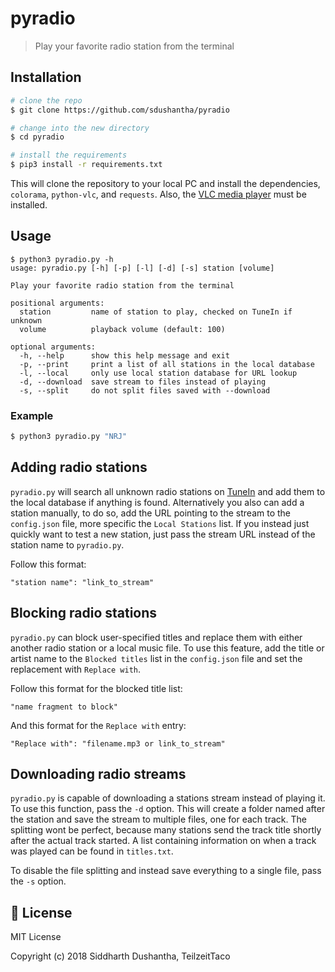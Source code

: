# pyradio
> Play your favorite radio station from the terminal

## Installation
```bash
# clone the repo
$ git clone https://github.com/sdushantha/pyradio

# change into the new directory
$ cd pyradio

# install the requirements
$ pip3 install -r requirements.txt
```
This will clone the repository to your local PC and install the dependencies, `colorama`, `python-vlc`, and `requests`.
Also, the [VLC media player](https://www.videolan.org/vlc/) must be installed.

## Usage
```
$ python3 pyradio.py -h
usage: pyradio.py [-h] [-p] [-l] [-d] [-s] station [volume]

Play your favorite radio station from the terminal

positional arguments:
  station         name of station to play, checked on TuneIn if unknown
  volume          playback volume (default: 100)

optional arguments:
  -h, --help      show this help message and exit
  -p, --print     print a list of all stations in the local database
  -l, --local     only use local station database for URL lookup
  -d, --download  save stream to files instead of playing
  -s, --split     do not split files saved with --download
```

### Example
```bash
$ python3 pyradio.py "NRJ"
```

## Adding radio stations
`pyradio.py` will search all unknown radio stations on [TuneIn](https://tunein.com/) and add them to the local database if anything is found.
Alternatively you also can add a station manually, to do so, add the URL pointing to the stream to the `config.json` file, more specific the `Local Stations` list.
If you instead just quickly want to test a new station, just pass the stream URL instead of the station name to `pyradio.py`.

Follow this format:
```
"station name": "link_to_stream"
```

## Blocking radio stations
`pyradio.py` can block user-specified titles and replace them with either another radio station or a local music file.
To use this feature, add the title or artist name to the `Blocked titles` list in the `config.json` file and set the replacement with `Replace with`.

Follow this format for the blocked title list:
```
"name fragment to block"
```

And this format for the `Replace with` entry:
```
"Replace with": "filename.mp3 or link_to_stream"
```

## Downloading radio streams
`pyradio.py` is capable of downloading a stations stream instead of playing it. To use this function, pass the `-d` option.
This will create a folder named after the station and save the stream to multiple files, one for each track.
The splitting wont be perfect, because many stations send the track title shortly after the actual track started.
A list containing information on when a track was played can be found in `titles.txt`.

To disable the file splitting and instead save everything to a single file, pass the `-s` option.

## :scroll: License
MIT License

Copyright (c) 2018 Siddharth Dushantha, TeilzeitTaco
